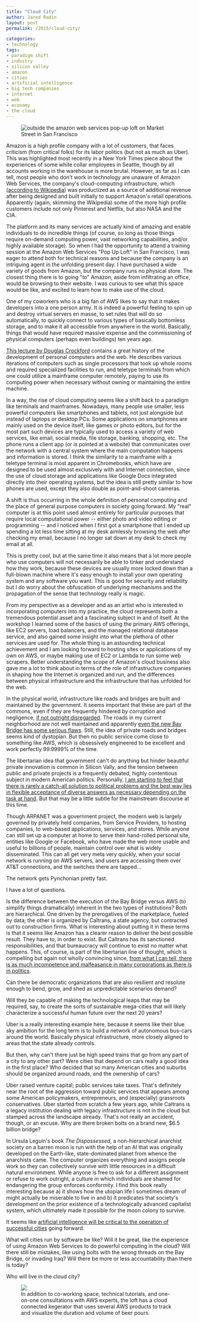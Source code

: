 ```yaml
---
title: "Cloud City"
author: Jared Radin
layout: post
permalink: /2015/cloud-city/

categories:
- technology
tags:
- paradigm shift
- industry
- silicon valley
- amazon
- cities
- artificial intelligence
- big tech companies
- internet
- web
- economy
- the cloud
---
```

<figure>
<img src="/assets/2015/10/aws-loft/pop-up-loft-sign.jpeg" alt="outside the amazon web services pop-up loft on Market Street in San Francisco" />
</figure>

Amazon is a high profile company with a lot of customers, that faces criticism (from critical folks) for its labor politics (but not as much as Uber). This was highlighted most recently in a New York Times piece about the experiences of some white collar employees in Seattle, though by all accounts working in the warehouse is more brutal.
However, as far as I can tell, most people who don't work in technology are unaware of Amazon Web Services, the company's cloud-computing infrastructure, which ([according to Wikipedia](https://en.wikipedia.org/wiki/Amazon_Web_Services)) was productized as a source of additional revenue after being designed and built initially to support Amazon's retail operations.
Apparently (again, skimming the Wikipedia) some of the more high profile customers include not only Pinterest and Netflix, but also NASA and the CIA.

<!--more-->

The platform and its many services are actually kind of amazing and enable individuals to do incredible things (of course, so long as those things require on-demand computing power, vast networking capabilities, and/or highly available storage). So when I had the opportunity to attend a training session at the Amazon Web Services "Pop Up Loft" in San Francisco, I was eager to attend both for technical reasons and because the company is an intriguing agent in the unfolding present day.
I have purchased a wide variety of goods from Amazon, but the company runs no physical store. The closest thing there is to going "to" Amazon, aside from infiltrating an office, would be browsing to their website. I was curious to see what this space would be like, and excited to learn how to make use of the cloud.

One of my coworkers who is a big fan of AWS likes to say that it makes developers into a one person army. It is indeed a powerful feeling to spin up and destroy virtual servers en masse, to set rules that will do so automatically, to quickly connect to various types of basically bottomless storage, and to make it all accessible from anywhere in the world. Basically, things that would have required massive expense and the commissioning of physical computers (perhaps even buildings) ten years ago.

[This lecture by Douglas Crockford](https://youtu.be/JxAXlJEmNMg) contains a great history of the development of personal computers and the web. He describes various iterations of computers such as single processors that took up whole rooms and required specialized facilities to run, and teletype terminals from which one could utilize a mainframe computer remotely, paying to use its computing power when necessary without owning or maintaining the entire machine.

In a way, the rise of cloud computing seems like a shift back to a paradigm like terminals and mainframes. Nowadays, many people use smaller, less powerful computers like smartphones and tablets, not just alongside but instead of laptops or desktop PCs.
Some applications on smartphones are mainly used on the device itself, like games or photo editors, but for the most part such devices are typically used to access a variety of web services, like email, social media, file storage, banking, shopping, etc. The phone runs a client app (or is pointed at a website) that communicates over the network with a central system where the main computation happens and information is stored.
I think the similarity to a mainframe with a teletype terminal is most apparent in Chromebooks, which have are designed to be used almost exclusively with and Internet connection, since the use of cloud storage and applications like Google Docs integrated directly into their operating systems, but the idea is still pretty similar to how phones are used, except they also double as point-and-shoot cameras.

A shift is thus occurring in the whole definition of personal computing and the place of general purpose computers in society going forward. My "real" computer is at this point used almost entirely for particular purposes that require local computational power -- either photo and video editing or programming -- and I noticed when I first got a smartphone that I ended up spending a lot less time sitting at my desk aimlessly browsing the web after checking my email, because I no longer sat down at my desk to check my email at all.

This is pretty cool, but at the same time it also means that a lot more people who use computers will not necessarily be able to tinker and understand how they work, because these devices are usually more locked down than a full-blown machine where it's easy enough to install your own operating system and any software you want. This is good for security and reliability but I do worry about the obfuscation of underlying mechanisms and the propagation of the sense that technology really is magic.

From my perspective as a developer and as an artist who is interested in incorporating computers into my practice, the cloud represents both a tremendous potential asset and a fascinating subject in and of itself. At the workshop I learned some of the basics of using the primary AWS offerings, like EC2 servers, load balancers, and the managed relational database service, and also gained some insight into what the plethora of other services are used for. The whole thing is an astounding technical achievement and I am looking forward to hosting sites or applications of my own on AWS, or maybe making use of EC2 or Lambda to run some web scrapers.
Better understanding the scope of Amazon's cloud business also gave me a lot to think about in terms of the role of infrastructure companies in shaping how the Internet is organized and run, and the differences between physical infrastructure and the infrastructure that has unfolded for the web.

In the physical world, infrastructure like roads and bridges are built and maintained by the government.
It seems important that these are part of the commons, even if they are frequently hindered by corruption and negligence, [if not outright disregarded](http://www.infrastructurereportcard.org/).
The roads in my current neighborhood are not well maintained and apparently [even the new Bay Bridge has some serious flaws](http://www.sfgate.com/bayarea/article/Fears-of-failure-grow-for-rods-on-Bay-Bridge-6588743.php). Still, the idea of private roads and bridges seems kind of dystopian.
But then no public service come close to something like AWS, which is obsessively engineered to be excellent and work perfectly 99.9999% of the time.

The libertarian idea that government can't do anything but hinder beautiful private innovation is common in Silicon Vally, and the tension between public and private projects is a frequently debated, highly contentious subject in modern American politics. Personally, [I am starting to feel that there is rarely a catch-all solution to political problems and the best way lies in flexible acceptance of diverse answers as necessary depending on the task at hand](https://youtu.be/wY6454QetqM). But that may be a little subtle for the mainstream discourse at this time.

Though ARPANET was a government project, the modern web is largely governed by privately held companies, from Service Providers, to hosting companies, to web-based applications, services, and stores. While anyone can still set up a computer at home to serve their hand-rolled personal site, entities like Google or Facebook, who have made the web more usable and useful to billions of people, maintain control over what is widely disseminated. This can all get very meta very quickly, when your social network is running on AWS servers, and users are accessing them over AT&T connections, and the switches there are tapped...

The network gets Pynchonian pretty fast.

I have a lot of questions.

Is the difference between the execution of the Bay Bridge versus AWS (to simplify things dramatically) inherent in the two types of institutions? Both are hierarchical. One driven by the prerogatives of the marketplace, fueled by data; the other is organized by Caltrans, a state agency, but contracted out to construction firms. What is interesting about putting it in these terms is that it seems like Amazon has a clearer reason to deliver the best possible result. They have to, in order to exist. But Caltrans has its sanctioned responsibilities, and that bureaucracy will continue to exist no matter what happens. This, of course, is part of the libertarian line of thought, which is compelling but again not wholly convincing since, [from what I can tell, there is as much incompetence and malfeasance in many corporations as there is in politics](https://en.wikipedia.org/wiki/Financial_crisis_of_2007%E2%80%9308).

Can there be democratic organizations that are also resilient and resolute enough to bend, grow, and shed as unpredictable scenarios demand?

Will they be capable of making the technological leaps that may be required, say, to create the sorts of sustainable mega-cities that will likely characterize a successful human future over the next 20 years?

Uber is a really interesting example here, because it seems like their blue sky ambition for the long term is to build a network of autonomous bus-cars around the world. Basically physical infrastructure, more closely aligned to areas that the state already controls.

But then, why can't there just be high speed trains that go from any part of a city to any other part?
Were cities that depend on cars really a good idea in the first place?
Who decided that so many American cities and suburbs should be organized around roads, and the ownership of cars?

Uber raised venture capital; public services take taxes. That's definitely near the root of the aggression toward public services that appears among some American policymakers, entrepreneurs, and (especially) grassroots conservatives. Uber started from scratch a few years ago, while Caltrans is a legacy institution dealing with legacy infrastructure is not in the cloud but stamped across the landscape already. That's not really an accident, though, or an excuse. Why are there broken bolts on a brand new, $6.5 billion bridge?

In Ursula Leguin's book *The Dispossessed*, a non-hierarchical anarchist society on a barren moon is run with the help of an AI that was originally developed on the Earth-like, state-dominated planet from whence the anarchists came. The computer organizes everything and assigns people work so they can collectively survive with little resources in a difficult natural environment. While anyone is free to ask for a different assignment or refuse to work outright, a culture in which individuals are shamed for endangering the group enforces conformity.
I find this book really interesting because a) it shows how the utopian life I sometimes dream of might actually be miserable to live in and b) it predicates that society's development on the prior existence of a technologically advanced capitalist system, which ultimately made it possible for the moon colony to survive.

It seems like [artificial intelligence will be critical to the operation of successful cities](https://www.newscientist.com/article/mg22329764-000-the-ai-boss-that-deploys-hong-kongs-subway-engineers/) going forward.

What will cities run by software be like?
Will it be great, like the experience of using Amazon Web Services to do powerful computing in the cloud?
Will there still be mistakes, like using bolts with the wrong threads on the Bay Bridge, or invading Iraq?
Will there be more or less accountability than there is today?

Who will live in the cloud city?

<figure>
  <img src="/assets/2015/10/aws-loft/cloud-kegerator.jpg" />
  <figcaption>
    In addition to co-working space, technical tutorials, and one-on-one consultations with AWS experts, the loft has a cloud connected kegerator that uses several AWS products to track and visualize the duration and volume of beer pours.
  </figcaption>
</figure>
